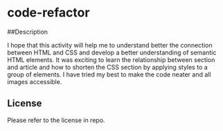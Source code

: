 # code-refactor
##Description

I hope that this activity will help me to understand better the connection between HTML and CSS and develop a better understanding of semantic HTML elements. It was exciting to learn the relationship between section and article and how to shorten the CSS section by applying styles to a group of elements. I have tried my best to make the code neater and all images accessible.

## License

Please refer to the license in repo.